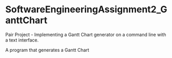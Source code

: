 # SoftwareEngineeringAssignment2_GanttChart
Pair Project - Implementing a Gantt Chart generator on a command line with a text interface.

A program that generates a Gantt Chart

